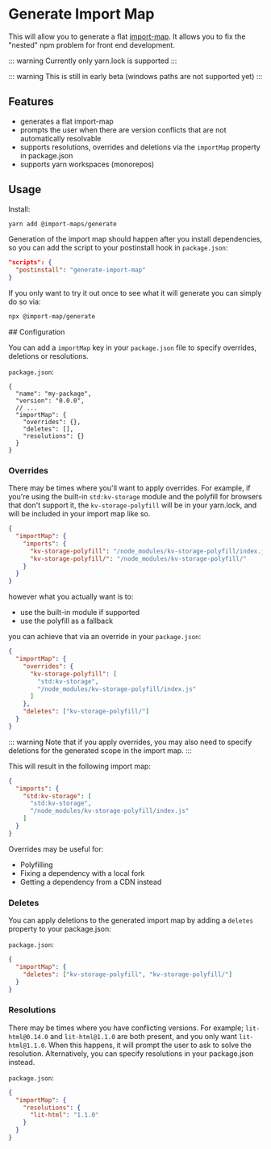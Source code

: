 # Generate Import Map

[//]: # (AUTO INSERT HEADER PREPUBLISH)

This will allow you to generate a flat [import-map](https://github.com/WICG/import-maps).
It allows you to fix the "nested" npm problem for front end development.

::: warning
Currently only yarn.lock is supported
:::

::: warning
This is still in early beta (windows paths are not supported yet)
:::

## Features
- generates a flat import-map
- prompts the user when there are version conflicts that are not automatically resolvable
- supports resolutions, overrides and deletions via the `importMap` property in package.json
- supports yarn workspaces (monorepos)

## Usage

Install:

```bash
yarn add @import-maps/generate
```

Generation of the import map should happen after you install dependencies, so you can add the script to your postinstall hook in `package.json`:

```json
"scripts": {
  "postinstall": "generate-import-map"
}
```

If you only want to try it out once to see what it will generate you can simply do so via:

```bash
npx @import-map/generate
```

## Configuration

You can add a `importMap` key in your `package.json` file to specify overrides, deletions or resolutions.

`package.json`:
```
{
  "name": "my-package",
  "version": "0.0.0",
  // ...
  "importMap": {
    "overrides": {},
    "deletes": [],
    "resolutions": {}
  }
}
```

### Overrides

There may be times where you'll want to apply overrides. For example, if you're using the built-in `std:kv-storage` module and the polyfill for browsers that don't support it, the `kv-storage-polyfill` will be in your yarn.lock, and will be included in your import map like so.

```json
{
  "importMap": {
    "imports": {
      "kv-storage-polyfill": "/node_modules/kv-storage-polyfill/index.js",
      "kv-storage-polyfill/": "/node_modules/kv-storage-polyfill/"
    }
  }
}
```

however what you actually want is to:
- use the built-in module if supported
- use the polyfill as a fallback

you can achieve that via an override in your `package.json`:

```json
{
  "importMap": {
    "overrides": {
      "kv-storage-polyfill": [
        "std:kv-storage",
        "/node_modules/kv-storage-polyfill/index.js"
      ]
    },
    "deletes": ["kv-storage-polyfill/"]
  }
}
```

::: warning
Note that if you apply overrides, you may also need to specify deletions for the generated scope in the import map.
:::

This will result in the following import map:
```json
{
  "imports": {
    "std:kv-storage": [
      "std:kv-storage",
      "/node_modules/kv-storage-polyfill/index.js"
    ]
  }
}
```

Overrides may be useful for:
- Polyfilling
- Fixing a dependency with a local fork
- Getting a dependency from a CDN instead

### Deletes

You can apply deletions to the generated import map by adding a `deletes` property to your package.json:

`package.json`:
```json
{
  "importMap": {
    "deletes": ["kv-storage-polyfill", "kv-storage-polyfill/"]
  }
}
```

### Resolutions

There may be times where you have conflicting versions. For example; `lit-html@0.14.0` and `lit-html@1.1.0` are both present, and you only want `lit-html@1.1.0`. When this happens, it will prompt the user to ask to solve the resolution. Alternatively, you can specify resolutions in your package.json instead.

`package.json`:
```json
{
  "importMap": {
    "resolutions": {
      "lit-html": "1.1.0"
    }
  }
}
```
    
<script>
  export default {
    mounted() {
      const editLink = document.querySelector('.edit-link a');
      if (editLink) {
        const url = editLink.href;
        editLink.href = url.substr(0, url.indexOf('/master/')) + '/master/packages/import-maps-generate/README.md';
      }
    }
  }
</script>
